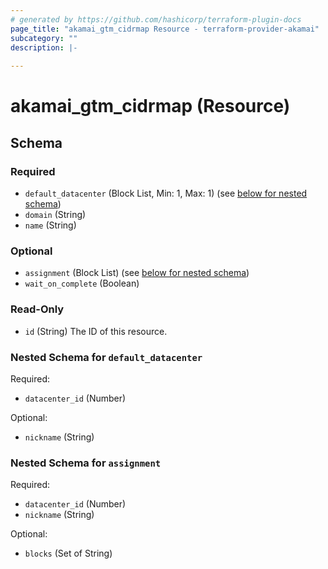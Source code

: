 ```yaml
---
# generated by https://github.com/hashicorp/terraform-plugin-docs
page_title: "akamai_gtm_cidrmap Resource - terraform-provider-akamai"
subcategory: ""
description: |-
  
---
```


# akamai_gtm_cidrmap (Resource)





<!-- schema generated by tfplugindocs -->
## Schema

### Required

- `default_datacenter` (Block List, Min: 1, Max: 1) (see [below for nested schema](#nestedblock--default_datacenter))
- `domain` (String)
- `name` (String)

### Optional

- `assignment` (Block List) (see [below for nested schema](#nestedblock--assignment))
- `wait_on_complete` (Boolean)

### Read-Only

- `id` (String) The ID of this resource.

<a id="nestedblock--default_datacenter"></a>
### Nested Schema for `default_datacenter`

Required:

- `datacenter_id` (Number)

Optional:

- `nickname` (String)


<a id="nestedblock--assignment"></a>
### Nested Schema for `assignment`

Required:

- `datacenter_id` (Number)
- `nickname` (String)

Optional:

- `blocks` (Set of String)
